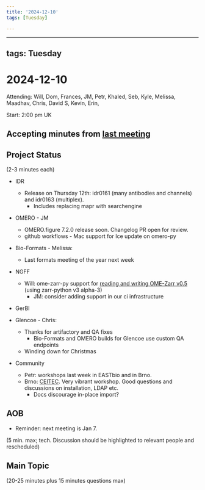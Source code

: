 ```yaml
---
title: '2024-12-10'
tags: [Tuesday]

---
```


---
tags: Tuesday
---

# 2024-12-10

Attending: Will, Dom, Frances, JM, Petr, Khaled, Seb, Kyle, Melissa, Maadhav, Chris, David S, Kevin, Erin,  

Start: 2:00 pm UK

## Accepting minutes from [last meeting](https://hackmd.io/team/ome?nav=overview)

## Project Status

(2-3 minutes each)

- IDR
    - Release on Thursday 12th: idr0161 (many antibodies and channels) and idr0163 (multiplex).
        - Includes replacing mapr with searchengine

- OMERO - JM
    - OMERO.figure 7.2.0 release soon. Changelog PR open for review.
    - github workflows - Mac support for Ice update on omero-py

- Bio-Formats - Melissa:
    - Last formats meeting of the year next week

- NGFF
    - Will: ome-zarr-py support for [reading and writing OME-Zarr v0.5](https://github.com/ome/ome-zarr-py/pull/404) (using zarr-python v3 alpha-3)
        - JM: consider adding support in our ci infrastructure

- GerBI

- Glencoe - Chris:
    - Thanks for artifactory and QA fixes
        - Bio-Formats and OMERO builds for Glencoe use custom QA endpoints
    - Winding down for Christmas

- Community
    - Petr: workshops last week in EASTbio and in Brno.
    - Brno: [CEITEC](https://www.ceitec.eu/). Very vibrant workshop. Good questions and discussions on installation, LDAP etc.
        - Docs discourage in-place import?

## AOB
- Reminder: next meeting is Jan 7.

(5 min. max; tech. Discussion should be highlighted to relevant people and rescheduled)

## Main Topic

(20-25 minutes plus 15 minutes questions max)
